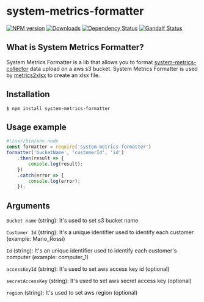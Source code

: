# system-metrics-formatter
[![NPM version][npm-image]][npm-url] [![Downloads][downloads-image]][npm-url] [![Dependency Status][dependencies-image]][dependencies-url] [![Gandalf Status][gandalf-image]][gandalf-url]

[npm-url]: https://www.npmjs.com/package/system-metrics-formatter
[npm-image]: http://img.shields.io/npm/v/system-metrics-formatter.svg?style=flat
[downloads-image]: https://img.shields.io/npm/dm/system-metrics-formatter.svg?style=flat-square
[dependencies-url]: href="https://david-dm.org/giowe/system-metrics-formatter
[dependencies-image]: https://david-dm.org/giowe/system-metrics-formatter.svg
[gandalf-url]: https://www.youtube.com/watch?v=Sagg08DrO5U
[gandalf-image]: http://img.shields.io/badge/gandalf-approved-61C6FF.svg

## What is System Metrics Formatter?
System Metrics Formatter is a lib that allows you to format [system-metrics-collector](https://www.npmjs.com/package/system-metrics-formatter) data upload on a aws s3 bucket.
System Metrics Formatter is used by [metrics2xlsx](https://www.npmjs.com/package/metrics2xlsx) to create an xlsx file.

## Installation  
``$ npm install system-metrics-formatter``
## Usage example
```js
#!/usr/bin/env node
const formatter = require('system-metrics-formatter')
formatter('bucketName', 'customerId', 'id')
    .then(result => {
        console.log(result);
    })
    .catch(error => {
        console.log(error);
    });
```
## Arguments
`Bucket name`     (string): It's used to set s3 bucket name

`Customer Id`     (string): It's a unique identifier used to identify each customer (example: Mario_Rossi)

`Id`              (string): It's an unique identifier used to identify each customer's computer (example: computer_1)

`accessKeyId`     (string): It's used to set aws access key id (optional)

`secretAccessKey` (string): It's used to set aws secret access key (optional)

`region`          (string): It's used to set aws region (optional)
